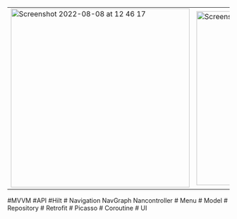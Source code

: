 <table><tr><td>

<img width="405" alt="Screenshot 2022-08-08 at 12 46 17" src="https://user-images.githubusercontent.com/26028054/183411073-6d72a777-46c5-4a54-b0cb-18f4d2dd4fea.png">



</td><td><img width="394" alt="Screenshot 2022-08-08 at 12 17 38" src="https://user-images.githubusercontent.com/26028054/183406412-4bcd64ec-2793-4f8e-958d-26935cc74865.png">


</td>
</tr></table>
#MVVM
#API
#Hilt 
# Navigation NavGraph Nancontroller
# Menu
# Model
# Repository
# Retrofit
# Picasso
# Coroutine
# UI
